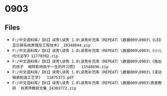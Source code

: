 # 0903

## Files

- `F:/中文语料库/【01】读秀\读秀 1.0\读秀补充库（REPEAT）\数据009\0903\《LED显示屏系统原理及工程技术》_10348044.zip`
- `F:/中文语料库/【01】读秀\读秀 1.0\读秀补充库（REPEAT）\数据009\0903\《小儿内分泌学》11778392.zip`
- `F:/中文语料库/【01】读秀\读秀 1.0\读秀补充库（REPEAT）\数据009\0903\《拖沓的孩子  根除影响孩子一生的坏习惯》  11548696.zip`
- `F:/中文语料库/【01】读秀\读秀 1.0\读秀补充库（REPEAT）\数据009\0903\《滚动轴承制造工艺学》  11875373.pdf`
- `F:/中文语料库/【01】读秀\读秀 1.0\读秀补充库（REPEAT）\数据009\0903\真爱教研  肖燕萍教研文集_14303772.zip`
